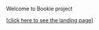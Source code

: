 Welcome to Bookie project

[[click here to see the landing page](https://itssamaribrahim.github.io/bookie_project/landing.html)]